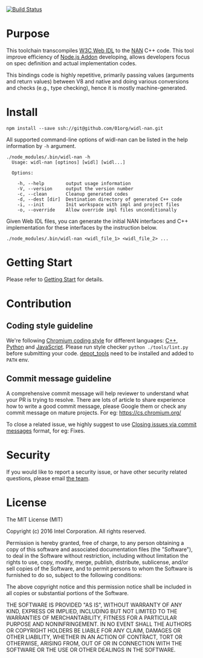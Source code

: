 [![Build Status](https://travis-ci.org/01org/widl-nan.svg?branch=master)](https://travis-ci.org/01org/widl-nan)

# Purpose

This toolchain transcompiles [W3C Web IDL](https://heycam.github.io/webidl/) to the [NAN](https://github.com/nodejs/nan) C++ code. This tool improve efficiency of [Node.js Addon](https://nodejs.org/api/addons.html) developing, allows developers focus on spec definition and actual implementation codes.

This bindings code is highly repetitive, primarily passing values (arguments and return values) between V8 and native and doing various conversions and checks (e.g., type checking), hence it is mostly machine-generated.

# Install
```
npm install --save ssh://git@github.com/01org/widl-nan.git
```

All supported command-line options of widl-nan can be listed in the help information by ```-h``` argument.
```
./node_modules/.bin/widl-nan -h
  Usage: widl-nan [optinos] [widl] [widl...]

  Options:

    -h, --help        output usage information
    -V, --version     output the version number
    -c, --clean       Cleanup generated codes
    -d, --dest [dir]  Destination directory of generated C++ code
    -i, --init        Init workspace with impl and project files
    -o, --override    Allow override impl files unconditionally
```

Given Web IDL files, you can generate the initial NAN interfaces and C++ implementation for these interfaces by the instruction below.

```
./node_modules/.bin/widl-nan <widl_file_1> <widl_file_2> ...
```
# Getting Start
Please refer to [Getting Start]() for details.

# Contribution

## Coding style guideline

We're following [Chromium coding style](https://chromium.googlesource.com/chromium/src/+/master/styleguide/styleguide.md) for different languages: [C++](https://chromium.googlesource.com/chromium/src/+/master/styleguide/c++/c++.md), [Python](https://google.github.io/styleguide/pyguide.html) and [JavaScript](https://google.github.io/styleguide/javascriptguide.xml). Please run style checker `python ./tools/lint.py` before submitting your code. [depot_tools](https://www.chromium.org/developers/how-tos/install-depot-tools) need to be installed and added to `PATH` env.

## Commit message guideline
A comprehensive commit message will help reviewer to understand what your PR is trying to resolve. There are lots of article to share experience how to write a good commit message, please Google them or check any commit message on mature projects. For eg: https://cs.chromium.org/

To close a related issue, we highly suggest to use [Closing issues via commit messages](https://help.github.com/articles/closing-issues-via-commit-messages/) format, for eg: Fixes.

# Security
If you would like to report a security issue, or have other security related questions, please email [the team](mailto:otc.prc.web.runtime.and.technology.team@intel.com).

# License

The MIT License (MIT)

Copyright (c) 2016 Intel Corporation. All rights reserved.

Permission is hereby granted, free of charge, to any person obtaining a copy of this software and associated documentation files (the "Software"), to deal in the Software without restriction, including without limitation the rights to use, copy, modify, merge, publish, distribute, sublicense, and/or sell copies of the Software, and to permit persons to whom the Software is furnished to do so, subject to the following conditions:

The above copyright notice and this permission notice shall be included in all copies or substantial portions of the Software.

THE SOFTWARE IS PROVIDED "AS IS", WITHOUT WARRANTY OF ANY KIND, EXPRESS OR IMPLIED, INCLUDING BUT NOT LIMITED TO THE WARRANTIES OF MERCHANTABILITY, FITNESS FOR A PARTICULAR PURPOSE AND NONINFRINGEMENT. IN NO EVENT SHALL THE AUTHORS OR COPYRIGHT HOLDERS BE LIABLE FOR ANY CLAIM, DAMAGES OR OTHER LIABILITY, WHETHER IN AN ACTION OF CONTRACT, TORT OR OTHERWISE, ARISING FROM, OUT OF OR IN CONNECTION WITH THE SOFTWARE OR THE USE OR OTHER DEALINGS IN THE SOFTWARE.
